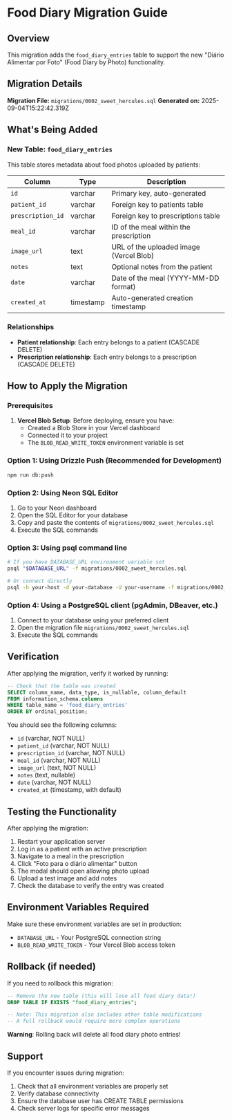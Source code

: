 # Food Diary Migration Guide

## Overview
This migration adds the `food_diary_entries` table to support the new "Diário Alimentar por Foto" (Food Diary by Photo) functionality.

## Migration Details
**Migration File:** `migrations/0002_sweet_hercules.sql`
**Generated on:** 2025-09-04T15:22:42.319Z

## What's Being Added

### New Table: `food_diary_entries`
This table stores metadata about food photos uploaded by patients:

| Column | Type | Description |
|--------|------|-------------|
| `id` | varchar | Primary key, auto-generated |
| `patient_id` | varchar | Foreign key to patients table |
| `prescription_id` | varchar | Foreign key to prescriptions table |
| `meal_id` | varchar | ID of the meal within the prescription |
| `image_url` | text | URL of the uploaded image (Vercel Blob) |
| `notes` | text | Optional notes from the patient |
| `date` | varchar | Date of the meal (YYYY-MM-DD format) |
| `created_at` | timestamp | Auto-generated creation timestamp |

### Relationships
- **Patient relationship**: Each entry belongs to a patient (CASCADE DELETE)
- **Prescription relationship**: Each entry belongs to a prescription (CASCADE DELETE)

## How to Apply the Migration

### Prerequisites
1. **Vercel Blob Setup**: Before deploying, ensure you have:
   - Created a Blob Store in your Vercel dashboard
   - Connected it to your project
   - The `BLOB_READ_WRITE_TOKEN` environment variable is set

### Option 1: Using Drizzle Push (Recommended for Development)
```bash
npm run db:push
```

### Option 2: Using Neon SQL Editor
1. Go to your Neon dashboard
2. Open the SQL Editor for your database
3. Copy and paste the contents of `migrations/0002_sweet_hercules.sql`
4. Execute the SQL commands

### Option 3: Using psql command line
```bash
# If you have DATABASE_URL environment variable set
psql "$DATABASE_URL" -f migrations/0002_sweet_hercules.sql

# Or connect directly
psql -h your-host -d your-database -U your-username -f migrations/0002_sweet_hercules.sql
```

### Option 4: Using a PostgreSQL client (pgAdmin, DBeaver, etc.)
1. Connect to your database using your preferred client
2. Open the migration file `migrations/0002_sweet_hercules.sql`
3. Execute the SQL commands

## Verification
After applying the migration, verify it worked by running:

```sql
-- Check that the table was created
SELECT column_name, data_type, is_nullable, column_default
FROM information_schema.columns
WHERE table_name = 'food_diary_entries'
ORDER BY ordinal_position;
```

You should see the following columns:
- `id` (varchar, NOT NULL)
- `patient_id` (varchar, NOT NULL)
- `prescription_id` (varchar, NOT NULL)
- `meal_id` (varchar, NOT NULL)
- `image_url` (text, NOT NULL)
- `notes` (text, nullable)
- `date` (varchar, NOT NULL)
- `created_at` (timestamp, with default)

## Testing the Functionality
After applying the migration:
1. Restart your application server
2. Log in as a patient with an active prescription
3. Navigate to a meal in the prescription
4. Click "Foto para o diário alimentar" button
5. The modal should open allowing photo upload
6. Upload a test image and add notes
7. Check the database to verify the entry was created

## Environment Variables Required
Make sure these environment variables are set in production:
- `DATABASE_URL` - Your PostgreSQL connection string
- `BLOB_READ_WRITE_TOKEN` - Your Vercel Blob access token

## Rollback (if needed)
If you need to rollback this migration:

```sql
-- Remove the new table (this will lose all food diary data!)
DROP TABLE IF EXISTS "food_diary_entries";

-- Note: This migration also includes other table modifications
-- A full rollback would require more complex operations
```

**Warning**: Rolling back will delete all food diary photo entries!

## Support
If you encounter issues during migration:
1. Check that all environment variables are properly set
2. Verify database connectivity
3. Ensure the database user has CREATE TABLE permissions
4. Check server logs for specific error messages